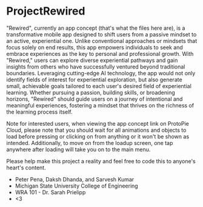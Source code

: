 # ProjectRewired

"Rewired", currently an app concept (that's what the files here are), is a transformative mobile app designed to shift users from a passive mindset to an active, experiential one. Unlike conventional approaches or mindsets that focus solely on end results, this app empowers individuals to seek and embrace experiences as the key to personal and professional growth. With "Rewired," users can explore diverse experiential pathways and gain insights from others who have successfully ventured beyond traditional boundaries. Leveraging cutting-edge AI technology, the app would not only identify fields of interest for experiential exploration, but also generate small, achievable goals tailored to each user's desired field of experiential learning. Whether pursuing a passion, building skills, or broadening horizons, "Rewired" should guide users on a journey of intentional and meaningful experiences, fostering a mindset that thrives on the richness of the learning process itself.

Note for interested users, when viewing the app concept link on ProtoPie Cloud, please note that you should wait for all animations and objects to load before pressing or clicking on from anything or it won't be shown as intended. Additionally, to move on from the loadup screen, one tap anywhere after loading will take you on to the main menu.

Please help make this project a reality and feel free to code this to anyone's heart's content. 

- Peter Pena, Daksh Dhanda, and Sarvesh Kumar
- Michigan State University College of Engineering
- WRA 101 - Dr. Sarah Prielipp
- <3
